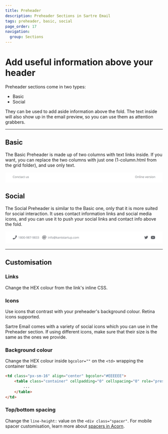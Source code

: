 ```yaml
---
title: Preheader
description: Preheader Sections in Sartre Email
tags: preheader, basic, social
page_order: 17
navigation:
  group: Sections
---
```


# Add useful information above your header

Preheader sections come in two types:

- Basic
- Social

They can be used to add aside information above the fold. The text inside will also show up in the email preview, so you can use them as attention grabbers.

---

## Basic

The Basic Preheader is made up of two columns with text links inside. If you want, you can replace the two columns with just one (1-column.html from the grid folder), and use only text.

![Preheader Basic](/img/email/sartre/sections/preheader-basic.jpg)

## Social

The Social Preheader is similar to the Basic one, only that it is more suited for social interaction. It uses contact information links and social media icons, and you can use it to push your social links and contact info above the fold.

![Preheader Social](/img/email/sartre/sections/preheader-social.jpg)

---

## Customisation

### Links

Change the HEX colour from the link's inline CSS.

### Icons

Use icons that contrast with your preheader's background colour. Retina icons supported.

Sartre Email comes with a variety of social icons which you can use in the Preheader section. If using different icons, make sure that their size is the same as the ones we provide.

### Background colour

Change the HEX colour inside `bgcolor=""` on the `<td>` wrapping the container table:

```html
<td class="px-sm-16" align="center" bgcolor="#EEEEEE">
    <table class="container" cellpadding="0" cellspacing="0" role="presentation" width="600">
        ...
    </table>
</td>
```

### Top/bottom spacing

Change the `line-height:` value on the `<div class="spacer"`. For mobile spacer customisation, learn more about [spacers in Acorn](https://thememountain.github.io/documentation/acorn/utilities/spacing.html).
